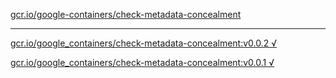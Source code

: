 [gcr.io/google-containers/check-metadata-concealment](https://hub.docker.com/r/anjia0532/check-metadata-concealment/tags/) 

----
[gcr.io/google_containers/check-metadata-concealment:v0.0.2 √](https://hub.docker.com/r/anjia0532/check-metadata-concealment/tags/)

[gcr.io/google_containers/check-metadata-concealment:v0.0.1 √](https://hub.docker.com/r/anjia0532/check-metadata-concealment/tags/)

